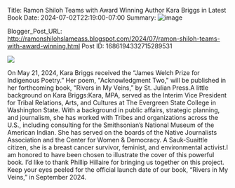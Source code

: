 Title: Ramon Shiloh Teams with Award Winning Author Kara Briggs in Latest Book
Date: 2024-07-02T22:19:00-07:00
Summary: ![image](https://blogger.googleusercontent.com/img/b/R29vZ2xl/AVvXsEjBs-oCPOOrTje9SStbnAp9ogxeyW06t7DzOscqLshcG4uuzdpYPJ-xabg4UODnxs4y3QkTiQASn7uyv_AtcJ1eGTv0guXguFsFMxSdc0lxllFKrOthRG7RfVjo9GUyUc91h9myWMVrazm_Y51YeHpXHh4O8PCLO8cYPwAsaQ424GdIXZpXAmzOz_kY6Q/w375-h486/IMG_5984.jpeg "Image summary")

Blogger_Post_URL: http://ramonshilohslameass.blogspot.com/2024/07/ramon-shiloh-teams-with-award-winning.html
Post ID: 1686194332715289531
 

[![](https://blogger.googleusercontent.com/img/b/R29vZ2xl/AVvXsEjBs-oCPOOrTje9SStbnAp9ogxeyW06t7DzOscqLshcG4uuzdpYPJ-xabg4UODnxs4y3QkTiQASn7uyv_AtcJ1eGTv0guXguFsFMxSdc0lxllFKrOthRG7RfVjo9GUyUc91h9myWMVrazm_Y51YeHpXHh4O8PCLO8cYPwAsaQ424GdIXZpXAmzOz_kY6Q/w375-h486/IMG_5984.jpeg)](https://blogger.googleusercontent.com/img/b/R29vZ2xl/AVvXsEjBs-oCPOOrTje9SStbnAp9ogxeyW06t7DzOscqLshcG4uuzdpYPJ-xabg4UODnxs4y3QkTiQASn7uyv_AtcJ1eGTv0guXguFsFMxSdc0lxllFKrOthRG7RfVjo9GUyUc91h9myWMVrazm_Y51YeHpXHh4O8PCLO8cYPwAsaQ424GdIXZpXAmzOz_kY6Q/s1919/IMG_5984.jpeg)  
  
  
  
On May 21, 2024, Kara Briggs received the “James Welch Prize for Indigenous Poetry.” Her poem, "Acknowledgment Two," will be published in her forthcoming book, “Rivers in My Veins,” by St. Julian Press.A little background on Kara Briggs:Kara, MPA, served as the Interim Vice President for Tribal Relations, Arts, and Cultures at The Evergreen State College in Washington State. With a background in public affairs, strategic planning, and journalism, she has worked with Tribes and organizations across the U.S., including consulting for the Smithsonian’s National Museum of the American Indian. She has served on the boards of the Native Journalists Association and the Center for Women \& Democracy. A Sauk\-Suaittle citizen, she is a breast cancer survivor, feminist, and environmental activist.I am honored to have been chosen to illustrate the cover of this powerful book. I’d like to thank Phillip Hillaire for bringing us together on this project. Keep your eyes peeled for the official launch date of our book, “Rivers in My Veins,” in September 2024\.  
